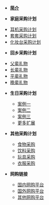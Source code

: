 - [**简介**](/About_Shop)

-  **家庭采购计划**
  * [耳机采购计划](Page.1/Shop_N1_V01)
  * [套套采购计划](Page.1/Shop_N1_V02)
  * [化妆台采购计划](Page.1/Shop_N1_V03)

-  **回乡采购计划**
  * [父辈礼物](Page.2/Shop_N2_V01)
  * [长辈礼物](Page.2/Shop_N2_V02)
  * [平辈礼物](Page.2/Shop_N2_V03)
  * [晚辈礼物](Page.2/Shop_N2_V04)


- **生日采购计划**
  * [案例一](Page.3/Shop_N3_V01)
  * [案例二](Page.3/Shop_N3_V02)
  * [案例三](Page.3/Shop_N3_V03)
  * [更多扩展](Page.3/Shop_N3_V04)


- **其他采购计划**
  * [食物采购](Page.4/Shop_N4_V01)
  * [饮料采购](Page.4/Shop_N4_V02)
  * [玩具采购](Page.4/Shop_N4_V03)
  * [衣服采购](Page.4/Shop_N4_V04)

- **网购链接**
  * [国内网购平台](Other/Shop_01_V01)
  * [国外网购平台](Other/Shop_01_V02)
  * [其他网购平台](Other/Shop_01_V03)


